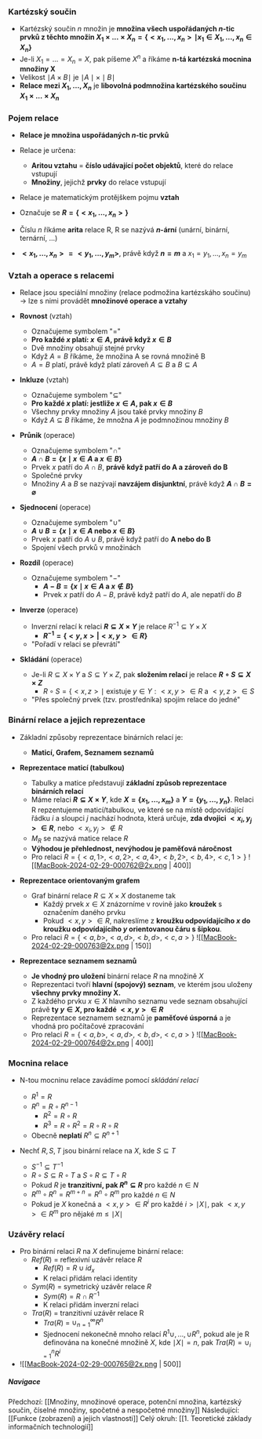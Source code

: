 ### Kartézský součin
- Kartézský součin $n$ množin je **množina všech uspořádaných $n$-tic prvků z těchto množin $X_{1} \times ... \times X_{n} = \{ <x_{1}, ..., x_{n}> \mid x_{1} \in X_{1}, ..., x_{n} \in X_{n} \}$**
- Je-li $X_{1} = ... = X_{n} = X$, pak píšeme $X^{n}$ a říkáme **n-tá kartézská mocnina množiny X**
- Velikost $\mid A \times B \mid$ je $\mid A \mid \times \mid B \mid$
- **Relace mezi $X_{1}, ..., X_{n}$** je **libovolná podmnožina kartézského součinu $X_{1} \times ... \times X_{n}$**

### Pojem relace
- **Relace je množina uspořádaných $n$-tic prvků**
- Relace je určena:
	- **Aritou vztahu** = **číslo udávající počet objektů**, které do relace vstupují
	- **Množiny**, jejichž **prvky** do relace vstupují
- Relace je matematickým protějškem pojmu **vztah**

- Označuje se **$R = \{<x_{1}, ..., x_{n}>\}$**
- Číslu $n$ říkáme **arita** relace R, R se nazývá **$n$-ární** (unární, binární, ternární, ...)
- **$<x_{1}, ..., x_{n}> = <y_{1}, ..., y_{m}>$**, právě když **$n = m$** a $x_{1} = y_{1}, ..., x_{n} = y_{m}$

### Vztah a operace s relacemi
- Relace jsou speciální množiny (relace podmožina kartézskáho součinu) $\rightarrow$ lze s nimi provádět **množinové operace a vztahy**

- **Rovnost** (vztah)
	- Označujeme symbolem "$=$"
	- **Pro každé $x$ platí: $x \in A$, právě když $x \in B$**
	- Dvě množiny obsahují stejné prvky
	- Když $A=B$ říkáme, že množina A se rovná množině B
	- $A=B$ platí, právě když platí zároveň $A \subseteq B$ a $B \subseteq A$
- **Inkluze** (vztah)
	- Označujeme symbolem "$\subseteq$"
	- **Pro každé $x$ platí: jestliže $x \in A$, pak $x \in B$**
	- Všechny prvky množiny $A$ jsou také prvky množiny $B$
	- Když $A \subseteq B$ říkáme, že množna $A$ je podmnožinou množiny $B$

- **Průnik** (operace)
	- Označujeme symbolem "$\cap$"
	- **$A \cap B = \{ x \mid x \in A$ a $x \in B\}$**
	- Prvek $x$ patří do $A \cap B$, **právě když patří do A a zároveň do B**
	- Společné prvky
	- Množiny $A$ a $B$ se nazývají **navzájem disjunktní**, právě když **$A \cap B = \varnothing$**
- **Sjednocení** (operace)
	- Označujeme symbolem "$\cup$"
	- **$A \cup B = \{ x \mid x \in A$ nebo $x \in B \}$**
	- Prvek $x$ patří do $A \cup B$, právě když patří do **A nebo do B**
	- Spojení všech prvků v množinách
- **Rozdíl** (operace)
	- Označujeme symbolem "$-$"
		- **$A - B = \{ x \mid x \in A$ a $x \notin B\}$**
		- Prvek $x$ patří do $A-B$, právě když patří do $A$, ale nepatří do $B$
- **Inverze** (operace)
	- Inverzní relací k relaci **$R \subseteq X \times Y$** je relace $R^{-1} \subseteq Y \times X$
		- **$R^{-1} = \{<y, x> | <x, y> \in R\}$**
	- "Pořadí v relaci se převrátí"
- **Skládání** (operace)
	- Je-li $R \subseteq X \times Y$ a $S \subseteq Y \times Z$, pak **složením relací** je relace **$R \circ S \subseteq X \times Z$**
		- $R \circ S = \{<x, z> \mid$ existuje $y \in Y: <x,y> \in R$ a $<y,z> \in S$
	- "Přes společný prvek (tzv. prostředníka) spojím relace do jedné"

### Binární relace a jejich reprezentace
- Základní způsoby reprezentace binárních relací je:
	- **Maticí, Grafem, Seznamem seznamů**

- **Reprezentace maticí (tabulkou)**
	- Tabulky a matice představují **základní způsob reprezentace binárních relací**
	- Máme relaci **$R \subseteq X \times Y$**, kde **$X = \{x_{1}, ..., x_{m}\}$** a **$Y = \{y_{1}, ..., y_{n}\}$**. Relaci R repzentujeme maticí/tabulkou, ve které se na místě odpovídající řádku $i$ a sloupci $j$ nachází hodnota, která určuje, **zda dvojici $<x_{i},y_{j}> \in R$**, nebo $<x_{i},y_{j}> \notin R$
	- $M_{R}$ se nazývá matice relace $R$
	- **Výhodou je přehlednost, nevýhodou je paměťová náročnost**
	- Pro relaci $R = \{<a,1>,<a,2>,<a,4>,<b,2>,<b,4>,<c,1>\}$
	  ![[MacBook-2024-02-29-000762@2x.png | 400]]

- **Reprezentace orientovaným grafem**
	- Graf binární relace $R \subseteq X \times X$ dostaneme tak
		- Každý prvek $x \in X$ znázorníme v rovině jako **kroužek** s označením daného prvku
		- Pokud $<x,y> \in R$, nakreslíme z **kroužku odpovídajícího $x$ do kroužku odpovídajícího $y$ orientovanou čáru s šipkou**.
	- Pro relaci $R=\{<a,b>,<a,d>,<b,d>,<c,a>\}$
	  ![[MacBook-2024-02-29-000763@2x.png | 150]]

- **Reprezentace seznamem seznamů**
	- **Je vhodný pro uložení** binární relace $R$ na množině $X$
	- Reprezentaci tvoří **hlavní (spojový) seznam**, ve kterém jsou uloženy **všechny prvky množiny X.**
	- Z každého prvku $x \in X$ hlavního seznamu vede seznam obsahující právě **ty $y \in X$, pro každé $<x,y> \in R$**
	- Reprezentace seznamem seznamů je **paměťové úsporná** a je vhodná pro počítačové zpracování
	-  Pro relaci $R=\{<a,b>,<a,d>,<b,d>,<c,a>\}$
	  ![[MacBook-2024-02-29-000764@2x.png | 400]]

### Mocnina relace
- N-tou mocninu relace zavádíme pomocí *skládání relací*
	- $R^{1} = R$
	- $R^{n} = R \circ R^{n-1}$
		- $R^{2} = R \circ R$
		- $R^{3} = R \circ R^{2} = R \circ R \circ R$
	- Obecně **neplatí** $R^{n} \subseteq R^{n+1}$

- Nechť $R, S, T$ jsou binární relace na $X$, kde $S \subseteq T$
	- $S^{-1} \subseteq T^{-1}$
	- $R \circ S \subseteq R \circ T$ a $S \circ R \subseteq T \circ R$
	- Pokud $R$ je **tranzitivní, pak $R^{n} \subseteq R$** pro každé $n \in N$
	- $R^{m} \circ R^{n} = R^{m+n} = R^{n} \circ R^{m}$ pro každé $n \in N$
	- Pokud je $X$ konečná a $<x,y> \in R^{i}$ pro každé $i > \mid X \mid$, pak $<x,y> \in R^{m}$ pro nějaké $m \leq \mid X \mid$

### Uzávěry relací
- Pro binární relaci $R$ na $X$ definujeme binární relace:
	- $Ref(R)$ = reflexivní uzávěr relace $R$
		- $Ref(R) = R \cup id_{x}$
		- K relaci přidám relaci identity
	- $Sym(R)$ = symetrický uzávěr relace $R$
		- $Sym(R) = R \cap R^{-1}$
		- K relaci přidám inverzní relaci
	- $Tra(R)$ = tranzitivní uzávěr relace R
		- $Tra(R)$ = $\cup^{\infty}_{n=1} R^{n}$
		- Sjednocení nekonečně mnoho relací $R^{1} \cup ,... , \cup R^{n}$, pokud ale je R definována na konečné množině $X$, kde $\mid X \mid = n$, pak $Tra(R) = \cup^{n}_{i=1} R^{i}$
- ![[MacBook-2024-02-29-000765@2x.png | 500]]

##### Navigace
Předchozí:  [[Množiny, množinové operace, potenční množina, kartézský součin, číselné množiny, spočetné a nespočetné množiny]]
Následující: [[Funkce (zobrazení) a jejich vlastnosti]]
Celý okruh: [[1. Teoretické základy informačních technologií]]
